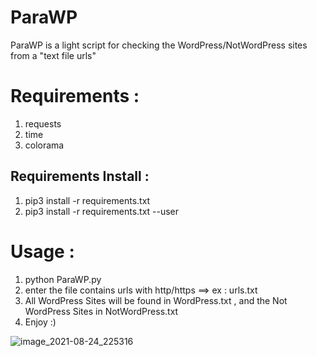 # ParaWP
ParaWP is a light script for checking the WordPress/NotWordPress sites from a "text file urls"

# Requirements :
1) requests
2) time
3) colorama

## Requirements Install : 
1) pip3 install -r requirements.txt
2) pip3 install -r requirements.txt --user

# Usage :
1) python ParaWP.py
2) enter the file contains urls with http/https ==> ex : urls.txt
3) All WordPress Sites will be found in WordPress.txt , and the Not WordPress Sites in NotWordPress.txt
4) Enjoy :)

![image_2021-08-24_225316](https://user-images.githubusercontent.com/81820445/130695784-d1786ad8-1d78-4787-8d4b-2b0b3fa16618.jpg)
